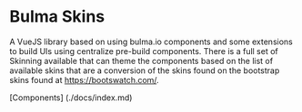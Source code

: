 # Bulma Skins

A VueJS library based on using bulma.io components and some extensions to build UIs using centralize pre-build components.  There is a full set of Skinning available that can theme the components based on the list of available skins that are a conversion of the skins found on the bootstrap skins found at https://bootswatch.com/.

[Components] (./docs/index.md)
